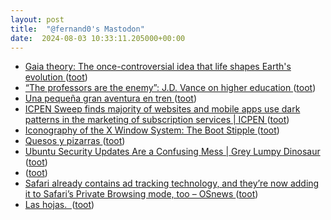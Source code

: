 ```yaml
---
layout: post
title:  "@fernand0's Mastodon"
date:  2024-08-03 10:33:11.205000+00:00
---
```

*  [Gaia theory: The once-controversial idea that life shapes Earth's evolution ](https://bigthink.com/13-8/gaia-theory-the-once-controversial-idea-that-life-shapes-earths-evolution) ([toot](https://mastodon.social/@fernand0/112897634546580777))
*  [“The professors are the enemy”: J.D. Vance on higher education ](https://bryanalexander.org/politics/the-professors-are-the-enemy-j-d-vance-on-higher-education) ([toot](https://mastodon.social/@fernand0/112897438412750399))
*  [Una pequeña gran aventura en tren ](https://www.jotdown.es/2024/07/una-pequena-gran-aventura-en-tren) ([toot](https://mastodon.social/@fernand0/112897151492002894))
*  [ICPEN Sweep finds majority of websites and mobile apps use dark patterns in the marketing of subscription services \| ICPEN ](https://icpen.org/news/136) ([toot](https://mastodon.social/@fernand0/112896995942999146))
*  [Iconography of the X Window System: The Boot Stipple ](https://matttproud.com/blog/posts/x-window-system-boot-stipple.htm) ([toot](https://mastodon.social/@fernand0/112896224326507851))
*  [Quesos y pizarras ](https://www.flickr.com/photos/fernand0/53895371360) ([toot](https://mastodon.social/@fernand0/112895542226883295))
*  [Ubuntu Security Updates Are a Confusing Mess \| Grey Lumpy Dinosaur ](https://gld.mcphail.uk/posts/ubuntu-security-updates-are-a-confusing-mess) ([toot](https://mastodon.social/@fernand0/112895402246633980))
*  [ ](https://mastodon.social/@jartigag) ([toot](https://mastodon.social/@fernand0/112894511446069735))
*  [Safari already contains ad tracking technology, and they’re now adding it to Safari’s Private Browsing mode, too  –  OSnews ](https://www.osnews.com/story/140252/safari-already-contains-ad-tracking-technology-and-theyre-now-adding-it-to-safaris-private-browsing-mode-too) ([toot](https://mastodon.social/@fernand0/112893513388246572))
*  [Las hojas.  ](https://avecesunafoto.wordpress.com/2024/08/02/las-hojas) ([toot](https://mastodon.social/@fernand0/112893504611606659))
